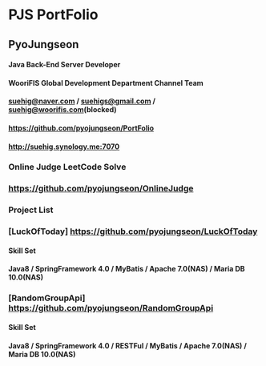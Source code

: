 # PJS PortFolio
## PyoJungseon

#### Java Back-End Server Developer

#### WooriFIS Global Development Department Channel Team

#### suehig@naver.com / suehigs@gmail.com / suehig@woorifis.com(blocked)

#### https://github.com/pyojungseon/PortFolio

#### http://suehig.synology.me:7070

### Online Judge LeetCode Solve

### https://github.com/pyojungseon/OnlineJudge

### Project List 

### [LuckOfToday] https://github.com/pyojungseon/LuckOfToday

#### Skill Set 

#### Java8 / SpringFramework 4.0 / MyBatis / Apache 7.0(NAS) / Maria DB 10.0(NAS)

### [RandomGroupApi] https://github.com/pyojungseon/RandomGroupApi

#### Skill Set 

#### Java8 / SpringFramework 4.0 / RESTFul / MyBatis / Apache 7.0(NAS) / Maria DB 10.0(NAS)
